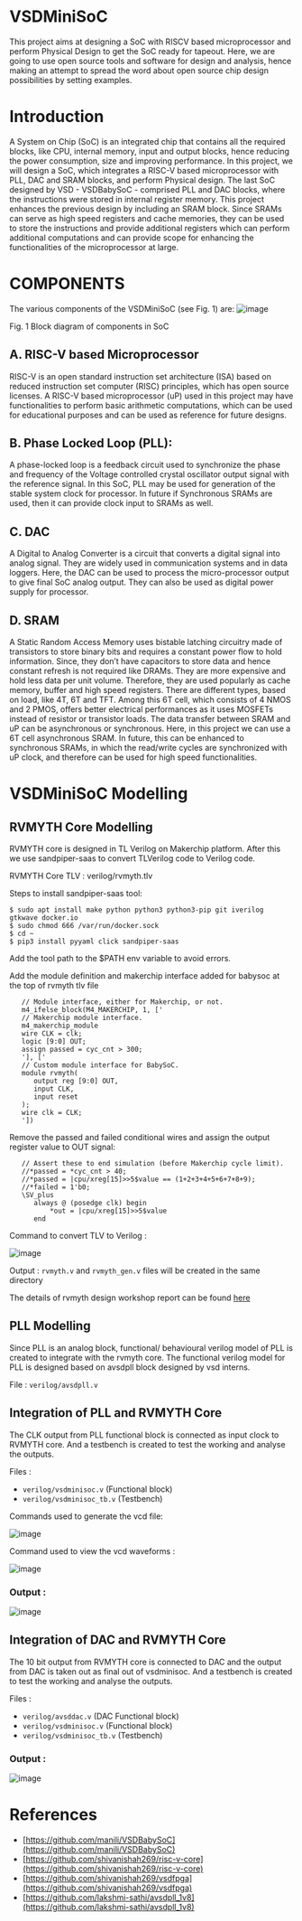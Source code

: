 # VSDMiniSoC
This project aims at designing a SoC with RISCV based microprocessor and perform Physical Design to get the SoC ready for tapeout. Here, we are going to use open source tools and software for design and analysis, hence making an attempt to spread the word about open source chip design possibilities by setting examples.

# Introduction
 A System on Chip (SoC) is an integrated chip that contains all the required blocks, like CPU, internal memory, input and output blocks, hence reducing the power consumption, size
and improving performance. In this project, we will design a SoC, which integrates a RISC-V based microprocessor with PLL, DAC and SRAM blocks, and perform Physical design. The last SoC designed by VSD - VSDBabySoC - comprised PLL and DAC blocks, where the instructions were stored in internal register memory. This project enhances the previous design by including an SRAM block. Since SRAMs can serve as high speed registers and cache memories, they can be used to store the instructions and provide additional registers which can perform additional computations and can provide scope for enhancing the functionalities of the microprocessor at large.

# COMPONENTS
The various components of the VSDMiniSoC (see Fig. 1) are:
![image](https://user-images.githubusercontent.com/94952142/148682270-09039217-fbe5-43c6-80b9-e91c48e3c74f.png)

Fig. 1 Block diagram of components in SoC 

## A. RISC-V based Microprocessor
RISC-V is an open standard instruction set architecture (ISA) based on reduced instruction set computer (RISC) principles, which has open source licenses. A RISC-V based microprocessor (uP) used in this project may have functionalities to perform basic arithmetic computations, which can be used for educational purposes and can be used as reference for future designs. 

## B. Phase Locked Loop (PLL):
A phase-locked loop is a feedback circuit used to synchronize the phase and frequency of the Voltage controlled crystal oscillator output signal with the reference signal. In this SoC, PLL may be used for generation of the stable system clock for processor. In future if Synchronous SRAMs are used, then it can provide clock input to SRAMs as well. 

## C. DAC
A Digital to Analog Converter is a circuit that converts a digital signal into analog signal. They are widely used in communication systems and in data loggers. Here, the DAC can be used to process the micro-processor output to give final SoC analog output. They can also be used as digital power supply for processor.

## D. SRAM
A Static Random Access Memory uses bistable latching circuitry made of transistors to store binary bits and requires a constant power flow to hold information. Since, they don’t have capacitors to store data and hence constant refresh is not required like DRAMs. They are more expensive and hold less data per unit volume. Therefore, they are used popularly as cache memory, buffer and high speed registers. There are different types, based on load, like 4T, 6T and TFT. Among this 6T cell, which consists of 4 NMOS and 2 PMOS, offers better electrical performances as it uses MOSFETs instead of resistor or transistor loads. The data transfer between SRAM and uP can be asynchronous or synchronous. Here, in this project we can use a 6T cell asynchronous SRAM. In future, this can be enhanced to synchronous SRAMs, in which the read/write cycles are synchronized with uP clock, and therefore can be used for high speed functionalities.

# VSDMiniSoC Modelling

## RVMYTH Core Modelling
RVMYTH core is designed in TL Verilog on Makerchip platform. After this we use sandpiper-saas to convert TLVerilog code to Verilog code.

RVMYTH Core TLV : verilog/rvmyth.tlv

Steps to install sandpiper-saas tool:

```
$ sudo apt install make python python3 python3-pip git iverilog gtkwave docker.io
$ sudo chmod 666 /var/run/docker.sock
$ cd ~
$ pip3 install pyyaml click sandpiper-saas
```

Add the tool path to the $PATH env variable to avoid errors.

Add the module definition and makerchip interface added for babysoc at the top of rvmyth tlv file
```
   // Module interface, either for Makerchip, or not.
   m4_ifelse_block(M4_MAKERCHIP, 1, ['
   // Makerchip module interface.
   m4_makerchip_module
   wire CLK = clk;
   logic [9:0] OUT;
   assign passed = cyc_cnt > 300;
   '], ['
   // Custom module interface for BabySoC.
   module rvmyth(
      output reg [9:0] OUT,
      input CLK,
      input reset
   );
   wire clk = CLK;
   '])
```

Remove the passed and failed conditional wires and assign the output register value to OUT signal:
```
   // Assert these to end simulation (before Makerchip cycle limit).
   //*passed = *cyc_cnt > 40;
   //*passed = |cpu/xreg[15]>>5$value == (1+2+3+4+5+6+7+8+9);
   //*failed = 1'b0;
   \SV_plus
      always @ (posedge clk) begin
          *out = |cpu/xreg[15]>>5$value
      end
```

Command to convert TLV to Verilog :

![image](https://user-images.githubusercontent.com/94952142/148683684-e04ec697-59d0-4b3c-a63e-9c450bb2a9db.png)

Output : `rvmyth.v` and `rvmyth_gen.v` files will be created in the same directory

The details of rvmyth design workshop report can be found [here](https://github.com/vijayshankarr/vsd_RISC-V_workshop)


## PLL Modelling
Since PLL is an analog block, functional/ behavioural verilog model of PLL is created to integrate with the rvmyth core.
The functional verilog model for PLL is designed based on avsdpll block designed by vsd interns.

File : `verilog/avsdpll.v`

## Integration of PLL and RVMYTH Core
The CLK output from PLL functional block is connected as input clock to RVMYTH core. And a testbench is created to test the working and analyse the outputs.

Files : 
- `verilog/vsdminisoc.v` (Functional block)
- `verilog/vsdminisoc_tb.v` (Testbench)

Commands used to generate the vcd file:

![image](https://user-images.githubusercontent.com/94952142/148683936-d42bf8d3-3169-41aa-8431-5f3b06c39bf5.png)

Command used to view the vcd waveforms :

![image](https://user-images.githubusercontent.com/94952142/148683985-3396b8b9-3f1f-4ab5-a3ca-78eddd4ea67d.png)

### Output :
![image](https://user-images.githubusercontent.com/94952142/148682998-e138dbb1-1f36-4112-bc5b-3c193d0a5d86.png)


## Integration of DAC and RVMYTH Core
The 10 bit output from RVMYTH core is connected to DAC and the output from DAC is taken out as final out of vsdminisoc. And a testbench is created to test the working and analyse the outputs.

Files : 
- `verilog/avsddac.v` (DAC Functional block)
- `verilog/vsdminisoc.v` (Functional block)
- `verilog/vsdminisoc_tb.v` (Testbench)

### Output :
![image](https://user-images.githubusercontent.com/94952142/149652085-4aac8e07-018e-40fd-9040-2d5ba9186b9e.png)


# References
- [https://github.com/manili/VSDBabySoC](https://github.com/manili/VSDBabySoC)
- [https://github.com/shivanishah269/risc-v-core](https://github.com/shivanishah269/risc-v-core)
- [https://github.com/shivanishah269/vsdfpga](https://github.com/shivanishah269/vsdfpga)
- [https://github.com/lakshmi-sathi/avsdpll_1v8](https://github.com/lakshmi-sathi/avsdpll_1v8)


